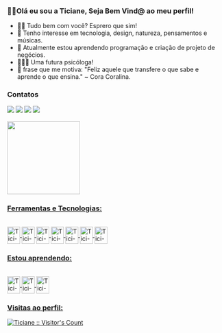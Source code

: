 ### 👋🏽Olá eu sou a Ticiane, Seja Bem Vind@ ao meu perfil!

- 🤝🏽 Tudo bem com você? Esprero que sim!
- 👀 Tenho interesse em tecnologia, design, natureza, pensamentos e músicas.
- 🌱 Atualmente estou aprendendo programação e criação de projeto de negócios.
- 👩🏽‍💼 Uma futura psicóloga!
- 📖 frase que me motiva: "Feliz aquele que transfere o que sabe e aprende o que ensina." ~ Cora Coralina.
<!---
Ticianebarros/Ticianebarros is a ✨ special ✨ repository because its `README.md` (this file) appears on your GitHub profile.
You can click the Preview link to take a look at your changes.
--->
### Contatos
<div>
<a href="https://instagram.com/ticianebarros_/" target="_blank"><img src="https://img.shields.io/badge/-Instagram-%23E4405F?style=for-the-badge&logo=instagram&logoColor=white" target="_blank"></a>
<a href = "mailto:ticianebarrostic@gmail.com"><img src="https://img.shields.io/badge/Gmail-D14836?style=for-the-badge&logo=gmail&logoColor=white" target="_blank"></a>
<a href="https://www.linkedin.com/in/ticianebarros/" target="_blank"><img src="https://img.shields.io/badge/-LinkedIn-%230077B5?style=for-the-badge&logo=linkedin&logoColor=white" target="_blank"></a>
<a href="https://t.me/Ticianebarros" target="_blank"><img src="https://img.shields.io/badge/Telegram-2CA5E0?style=for-the-badge&logo=telegram&logoColor=white" target="_blank"></a>
</div><br>
          
<div>
<a href="https://github.com/Ticianebarros">
<!-- <img height="180em" src="https://github-readme-stats.vercel.app/api/top-langs/?username=Ticianebarros&layout=compact&langs_count=7&theme=radical"/> -->
<img height="170em" src="https://github-readme-stats.vercel.app/api?username=Ticianebarros&show_icons=true&theme=radical&include_all_commits=true&count_private=true"/>
</div>        

### Ferramentas e Tecnologias:
<div style="display: inline_block"><br>
<img align="center" alt="Tici-git" width="30" height="40" src="https://cdn.jsdelivr.net/gh/devicons/devicon/icons/git/git-original.svg" />
<img align="center" alt="Tici-github" width="30" height="40" src="https://cdn.jsdelivr.net/gh/devicons/devicon/icons/github/github-original.svg" />
<img align="center" alt="Tici-android" width="30" height="40" src="https://cdn.jsdelivr.net/gh/devicons/devicon/icons/android/android-original.svg"/>
<img align="center" alt="Tici-chome" width="30" height="40" src="https://cdn.jsdelivr.net/gh/devicons/devicon/icons/chrome/chrome-original.svg" />
<img align="center" alt="Tici-canva" width="30" height="40" src="https://cdn.jsdelivr.net/gh/devicons/devicon/icons/canva/canva-original.svg" />
<img align="center" alt="Tici-figma" width="30" height="40" src="https://cdn.jsdelivr.net/gh/devicons/devicon/icons/figma/figma-original.svg" />
<img align="center" alt="Tici-python" width="30" height="40" src="https://cdn.jsdelivr.net/gh/devicons/devicon/icons/python/python-original.svg" />
</div>
          
### Estou aprendendo:
<div style="display: inline_block"><br>
<img align="center" alt="Tici-html5" width="30" height="40" src="https://cdn.jsdelivr.net/gh/devicons/devicon/icons/html5/html5-original.svg" />
<img align="center" alt="Tici-css3" width="30" height="40" src="https://cdn.jsdelivr.net/gh/devicons/devicon/icons/css3/css3-original.svg"  />
<img align="center" alt="Tici-javascript" width="30" height="40" src="https://cdn.jsdelivr.net/gh/devicons/devicon/icons/javascript/javascript-original.svg" />
</div>                                        

### Visitas ao perfil:
  <img src="https://profile-counter.glitch.me/{Ticianebarros}/count.svg" alt="Ticiane :: Visitor's Count" />
  
